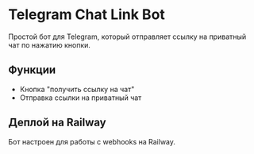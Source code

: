 # Telegram Chat Link Bot

Простой бот для Telegram, который отправляет ссылку на приватный чат по нажатию кнопки.

## Функции
- Кнопка "получить ссылку на чат"
- Отправка ссылки на приватный чат

## Деплой на Railway
Бот настроен для работы с webhooks на Railway.